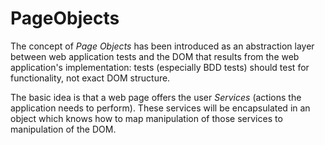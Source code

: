 # PageObjects

The concept of *Page Objects* has been introduced as an abstraction layer between web application tests and the DOM that results from the web application's implementation: tests (especially BDD tests) should test for functionality, not exact DOM structure.

The basic idea is that a web page offers the user *Services* (actions the application needs to perform). These services will be encapsulated in an object which knows how to map manipulation of those services to manipulation of the DOM.

## 
